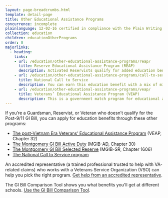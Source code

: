 ```yaml
---
layout: page-breadcrumbs.html
template: detail-page
title: Other Educational Assistance Programs
concurrence: incomplete
plainlanguage: 12-02-16 certified in compliance with the Plain Writing Act
collection: education
children: educationOtherPrograms
order: 8
majorlinks:
  - heading:
    links:
    - url: /education/other-educational-assistance-programs/reap/
      title: Reserve Educational Assistance Program (REAP)
      description: Activated Reservists qualify for added education benefits.
    - url: /education/other-educational-assistance-programs/call-to-service/
      title: National Call to Service
      description: You can earn this education benefit with a mix of military and civilian service.
    - url: /education/other-educational-assistance-programs/veap/
      title: Veterans’ Educational Assistance Program (VEAP)
      description: This is a government match program for educational assistance.
---
```


<div class="va-introtext">

If you’re a Guardsman, Reservist, or Veteran who doesn’t qualify for the Post-9/11 GI Bill, you can apply for education benefits through these other programs:

</div>

- [The post-Vietnam Era Veterans’ Educational Assistance Program](/education/other-educational-assistance-programs/veap/) (VEAP, Chapter 32)
- [The Montgomery GI Bill Active Duty](/education/gi-bill/montgomery-active-duty/) (MGIB-AD, Chapter 30)
- [The Montgomery GI Bill Selected Reserve](/education/gi-bill/montgomery-selected-reserve/) (MGIB-SR, Chapter 1606)
- [The National Call to Service program](/education/other-educational-assistance-programs/call-to-service/)

An accredited representative (a trained professional trusted to help with VA-related claims) who works with a Veterans Service Organization (VSO) can help you pick the right program. [Get help from an accredited representative](/disability-benefits/apply/help/index.html).

The GI Bill Comparison Tool shows you what benefits you'll get at different schools. [Use the GI Bill Comparison Tool](/gi-bill-comparison-tool).
